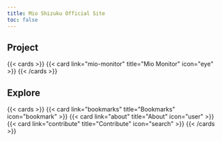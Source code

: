 ```yaml
---
title: Mio Shizuku Official Site
toc: false
---
```


## Project

{{< cards >}}
  {{< card link="mio-monitor" title="Mio Monitor" icon="eye" >}}
{{< /cards >}}

## Explore

{{< cards >}}
  {{< card link="bookmarks" title="Bookmarks" icon="bookmark" >}}
  {{< card link="about" title="About" icon="user" >}}
  {{< card link="contribute" title="Contribute" icon="search" >}}
{{< /cards >}}
